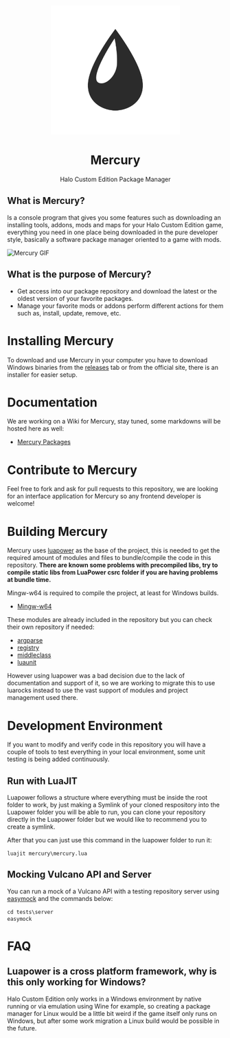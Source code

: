 <html>
    <p align="center">
        <img width="300px" src="assets/images/mercury.png"/>
    </p>
    <h1 align="center">Mercury</h1>
    <p align="center">
       Halo Custom Edition Package Manager
    </p>
</html>

## What is Mercury?

Is a console program that gives you some features such as downloading an installing tools, addons, mods and maps for your Halo Custom Edition game, everything you need in one place being downloaded in the pure developer style, basically a software package manager oriented to a game with mods.

![Mercury GIF](https://i.imgur.com/kzVgOu3.gif)

## What is the purpose of Mercury?

- Get access into our package repository and download the latest or the oldest version of your favorite packages.
- Manage your favorite mods or addons perform different actions for them such as, install, update, remove, etc.

# Installing Mercury

To download and use Mercury in your computer you have to download Windows binaries from the [releases](https://github.com/Sledmine/Mercury/releases) tab or from the official site, there is an installer for easier setup.

# Documentation

We are working on a Wiki for Mercury, stay tuned, some markdowns will be hosted here as well:

- [Mercury Packages](PACKAGE.md)

# Contribute to Mercury

Feel free to fork and ask for pull requests to this repository, we are looking for an interface application for Mercury so any frontend developer is welcome!

# Building Mercury

Mercury uses [luapower](https://luapower.com) as the base of the project, this is needed to get the required amount of modules and files to bundle/compile the code in this repository.
**There are known some problems with precompiled libs, try to compile static libs from LuaPower csrc folder if you are having problems at bundle time.**

Mingw-w64 is required to compile the project, at least for Windows builds.

- [Mingw-w64](http://mingw-w64.org/doku.php)

These modules are already included in the repository but you can check their own repository if needed:

- [argparse](https://github.com/luarocks/argparse)
- [registry](https://github.com/Tieske/registry)
- [middleclass](https://github.com/kikito/middleclass)
- [luaunit](https://github.com/bluebird75/luaunit)

However using luapower was a bad decision due to the lack of documentation and support of it, so we are working to migrate this
to use luarocks instead to use the vast support of modules and project management used there.

# Development Environment

If you want to modify and verify code in this repository you will have a couple of tools to
test everything in your local environment, some unit testing is being added continuously.

## Run with LuaJIT
Luapower follows a structure where everything must be inside the root folder to work, by just making a Symlink of your cloned respository into the Luapower folder you will be able to run, you can clone your repository directly in the Luapower folder but we would like to recommend you to create a symlink.

After that you can just use this command in the luapower folder to run it:
```
luajit mercury\mercury.lua
```

## Mocking Vulcano API and Server

You can run a mock of a Vulcano API with a testing repository server using [easymock](https://github.com/CyberAgent/node-easymock) and the commands below:
```
cd tests\server
easymock
```

# FAQ

## Luapower is a cross platform framework, why is this only working for Windows?

Halo Custom Edition only works in a Windows environment by native running or via emulation using
Wine for example, so creating a package manager for Linux would be a little bit weird if the game
itself only runs on Windows, but after some work migration a Linux build would be possible in the future.
